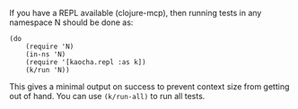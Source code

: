 If you have a REPL available (clojure-mcp), then running tests in any namespace N should be done as:

```
(do
    (require 'N)
    (in-ns 'N)
    (require '[kaocha.repl :as k]) 
    (k/run 'N))
```

This gives a minimal output on success to prevent context size from getting out of hand. You can use `(k/run-all)` to run all tests.

